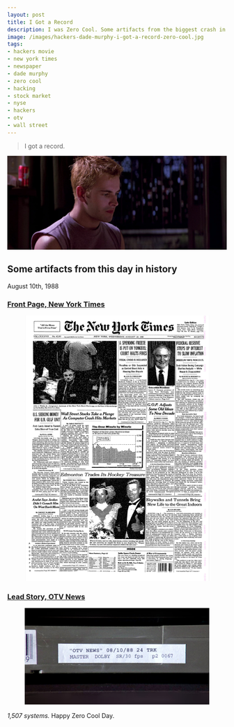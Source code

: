 ```yaml
---
layout: post
title: I Got a Record
description: I was Zero Cool. Some artifacts from the biggest crash in history. Front page. Lead story. August 10, 1988.
image: /images/hackers-dade-murphy-i-got-a-record-zero-cool.jpg
tags: 
- hackers movie
- new york times
- newspaper
- dade murphy
- zero cool
- hacking
- stock market
- nyse
- hackers
- otv
- wall street
---
```


> I got a record.

![Hackers (1995) scene. Dade Murphy staring sheepishly down at computer after revealing he has a record for past hacking crime, he was Zero Cool.](/images/hackers-dade-murphy-i-got-a-record-zero-cool.jpg)

## Some artifacts from this day in history

August 10th, 1988

### [Front Page, New York Times](/posts/front-page-new-york-times-1988)

<figure class="figure">
<a href="/posts/front-page-new-york-times-1988" title="Link to article on Front Page, New York Times, August 10th 1988"><img class="figure-img img-fluid" loading="lazy" src="/images/new-york-times-front-page-1988aug10-wall-street-computer-crash-hackers-cyberdelianyc-post.jpg" alt="Scan of The New York Times newspaper front page, Wednesday, August 10, 1988. Headline photo of man in suit staring upwards with caption 'John J. Phelan Jr., foreground, chairman of the New York Stock Exchange, on the floor of the exchange as the trading day drew to a close.'. Headline: 'Wall Street Stocks Take a Plunge As Computer Crash Hits Markets'"></a>
</figure>

### [Lead Story, OTV News](/posts/lead-story-otv-news-1988)

<figure class="figure"><a href="/posts/lead-story-otv-news-1988" title="Link to video article of archive clip of Lead Story, OTV News, August 10th 1988"><img class="figure-img img-fluid" loading="lazy" src="/images/otv-news-081088-vhs-tape-site.jpg" alt="Label on a grey video cassette tape with typed text on it: 'OTV NEWS' 08/10/88 24 TRK. MASTER DOLBY SR/30 fps p2 0067."></a>
</figure>

_1,507 systems._ Happy Zero Cool Day.
